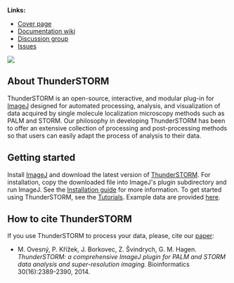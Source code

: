 **Links:**
  * [Cover page](http://zitmen.github.io/thunderstorm/)
  * [Documentation wiki](https://github.com/zitmen/thunderstorm/wiki)
  * [Discussion group](http://groups.google.com/group/thunderstorm-users)
  * [Issues](https://github.com/zitmen/thunderstorm/issues)

<a href="https://googledrive.com/host/0BzOGc-xMFyDYR1JaelZYQmJsaUE/builds/stable/latest.html">
<img src="https://googledrive.com/host/0BzOGc-xMFyDYR1JaelZYQmJsaUE/wiki/thunderstorm-logo-download.png" />
</a>

## About ThunderSTORM
ThunderSTORM is an open-source, interactive, and modular plug-in for [ImageJ](http://rsb.info.nih.gov/ij/) designed for automated processing, analysis, and visualization of data acquired by single molecule localization microscopy methods such as PALM and STORM. Our philosophy in developing ThunderSTORM has been to offer an extensive collection of processing and post-processing methods so that users can easily adapt the process of analysis to their data.

## Getting started
Install [ImageJ](http://imagej.nih.gov/ij/index.html) and download the latest version of [ThunderSTORM](https://googledrive.com/host/0BzOGc-xMFyDYR1JaelZYQmJsaUE/builds/stable/latest.html). For installation, copy the downloaded file into ImageJ's plugin subdirectory and run ImageJ. See the [Installation guide](https://github.com/zitmen/thunderstorm/wiki/Installation) for more information. To get started using ThunderSTORM, see the [Tutorials](https://github.com/zitmen/thunderstorm/wiki/Tutorials). Example data are provided [here](https://googledrive.com/host/0BzOGc-xMFyDYR1JaelZYQmJsaUE/data/12%20+%20cyl%20lens.zip).

## How to cite ThunderSTORM
If you use ThunderSTORM to process your data, please, cite our [paper](http://dx.doi.org/10.1093/bioinformatics/btu202):
  * M. Ovesný, P. Křížek, J. Borkovec, Z. Švindrych, G. M. Hagen. _ThunderSTORM: a comprehensive ImageJ plugin for PALM and STORM data analysis and super-resolution imaging._ Bioinformatics 30(16):2389-2390, 2014.
